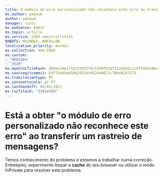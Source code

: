 ```yaml
---
title: O módulo de erro personalizado não reconhece este erro ao transferir um rastreio de mensagens?
ms.author: pebaum
author: pebaum
manager: scotv
ms.audience: Admin
ms.topic: article
ms.service: o365-administration
ROBOTS: NOINDEX, NOFOLLOW
localization_priority: Normal
ms.collection: Adm_O365
ms.custom:
- "9001484"
- "3520"
ms.openlocfilehash: d686e38e171e215055f6c5200f02bf52ad4ebc1c0fb502e86c9515a8658e0904
ms.sourcegitcommit: b5f7da89a650d2915dc652449623c78be6247175
ms.translationtype: MT
ms.contentlocale: pt-PT
ms.lasthandoff: 08/05/2021
ms.locfileid: "53914764"
---
```

# <a name="getting-custom-error-module-does-not-recognize-this-error-when-downloading-a-message-trace"></a>Está a obter "o módulo de erro personalizado não reconhece este erro" ao transferir um rastreio de mensagens?

Temos conhecimento do problema e estamos a trabalhar numa correção.  Entretanto, experimente limpar a **cache** do seu browser ou utilizar o modo InPrivate para resolver este problema.